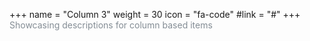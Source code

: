 +++
  name = "Column 3"
  weight = 30
  icon = "fa-code"
  #link = "#"
+++
<span style="color:#848D95">
  Showcasing descriptions for column based items
</span>